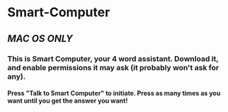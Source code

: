 # Smart-Computer

## _MAC OS ONLY_
### This is Smart Computer, your 4 word assistant. Download it, and enable permissions it may ask (it probably won't ask for any).
#### Press "Talk to Smart Computer" to initiate. Press as many times as you want until you get the answer you want!


